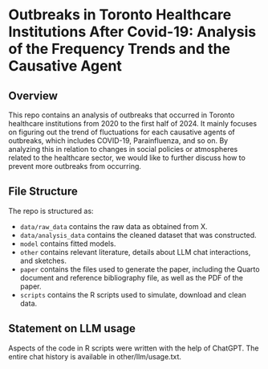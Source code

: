# Outbreaks in Toronto Healthcare Institutions After Covid-19: Analysis of the Frequency Trends and the Causative Agent

## Overview

This repo contains an analysis of outbreaks that occurred in Toronto healthcare institutions from 2020 to the first half of 2024. It mainly focuses on figuring out the trend of fluctuations for each causative agents of outbreaks, which includes COVID-19, Parainfluenza, and so on. By analyzing this in relation to changes in social policies or atmospheres related to the healthcare sector, we would like to further discuss how to prevent more outbreaks from occurring.


## File Structure

The repo is structured as:

-   `data/raw_data` contains the raw data as obtained from X.
-   `data/analysis_data` contains the cleaned dataset that was constructed.
-   `model` contains fitted models. 
-   `other` contains relevant literature, details about LLM chat interactions, and sketches.
-   `paper` contains the files used to generate the paper, including the Quarto document and reference bibliography file, as well as the PDF of the paper. 
-   `scripts` contains the R scripts used to simulate, download and clean data.


## Statement on LLM usage

Aspects of the code in R scripts were written with the help of ChatGPT. The entire chat history is available in other/llm/usage.txt.

